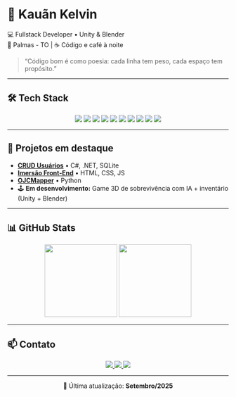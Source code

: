 # 👋 Kauãn Kelvin

💻 Fullstack Developer • Unity & Blender  
📍 Palmas - TO | ☕ Código e café à noite  

> “Código bom é como poesia: cada linha tem peso, cada espaço tem propósito.”

---

## 🛠️ Tech Stack

<p align="center">
  <img src="https://img.shields.io/badge/C%23-239120?style=for-the-badge&logo=c-sharp&logoColor=white" />
  <img src="https://img.shields.io/badge/.NET-512BD4?style=for-the-badge&logo=dotnet&logoColor=white" />
  <img src="https://img.shields.io/badge/Python-3776AB?style=for-the-badge&logo=python&logoColor=white" />
  <img src="https://img.shields.io/badge/JavaScript-F7DF1E?style=for-the-badge&logo=javascript&logoColor=black" />
  <img src="https://img.shields.io/badge/React-20232A?style=for-the-badge&logo=react&logoColor=61DAFB" />
  <img src="https://img.shields.io/badge/Node.js-339933?style=for-the-badge&logo=nodedotjs&logoColor=white" />
  <img src="https://img.shields.io/badge/Unity-100000?style=for-the-badge&logo=unity&logoColor=white" />
  <img src="https://img.shields.io/badge/Blender-F5792A?style=for-the-badge&logo=blender&logoColor=white" />
  <img src="https://img.shields.io/badge/MongoDB-47A248?style=for-the-badge&logo=mongodb&logoColor=white" />
  <img src="https://img.shields.io/badge/Docker-2496ED?style=for-the-badge&logo=docker&logoColor=white" />
</p>

---

## 💼 Projetos em destaque

- [**CRUD Usuários**](https://github.com/Kauankelv/crud-usuarios) • C#, .NET, SQLite  
- [**Imersão Front-End**](https://github.com/Kauankelv/Imersao-Front-End) • HTML, CSS, JS  
- [**OJCMapper**](https://github.com/Kauankelv/OJCMapper) • Python  
- 🕹️ **Em desenvolvimento:** Game 3D de sobrevivência com IA + inventário (Unity + Blender)

---

## 📊 GitHub Stats

<p align="center">
  <img src="https://github-readme-stats.vercel.app/api?username=Kauankelv&show_icons=true&theme=radical" height="165"/>
  <img src="https://github-readme-stats.vercel.app/api/top-langs/?username=Kauankelv&layout=compact&theme=radical" height="165"/>
</p>

---

## 📫 Contato

<p align="center">
  <a href="mailto:kauanbernaldo88@gmail.com">
    <img src="https://img.shields.io/badge/Email-D14836?style=for-the-badge&logo=gmail&logoColor=white" />
  </a>
  <a href="https://www.youtube.com/@Kauan_kelv">
    <img src="https://img.shields.io/badge/YouTube-FF0000?style=for-the-badge&logo=youtube&logoColor=white" />
  </a>
  <a href="https://www.linkedin.com/in/kauankelvin">
    <img src="https://img.shields.io/badge/LinkedIn-0077B5?style=for-the-badge&logo=linkedin&logoColor=white" />
  </a>
</p>

---

<p align="center">🧩 Última atualização: <b>Setembro/2025</b></p>
